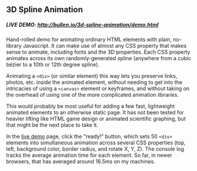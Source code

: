 ## 3D Spline Animation

##### LIVE DEMO: http://bullen.io/3d-spline-animation/demo.html

Hand-rolled demo for animating ordinary HTML elements with plain, no-library Javascript. It can make use of almost any CSS property that makes sense to animate, including fonts and the 3D properties. Each CSS  property animates across its own randomly-generated spline (anywhere from a cubic bézier to a 10th or 12th degree spline).

Animating a `<div>` (or similar element) this way lets you preserve links, photos, etc. inside the animated element, without needing to get into the intricacies of using a `<canvas>` element or keyframes, and without taking on the overhead of using one of the more complicated animation libraries.

This would probably be most useful for adding a few fast, lightweight animated elements to an otherwise static page. It has not been tested for heavier lifting like HTML game design or animated scientific graphing, but that might be the next place to take it.

In the [live demo](http://bullen.io/3d-spline-animation/demo.html) page, click the "ready!" button, which sets 50 `<div>` elements into simultaneous animation across several CSS properties (top, left, background color, border radius, and rotate X, Y, Z). The console log tracks the average animation time for each element. So far, in newer browsers, that has averaged around 16.5ms on my machines.
